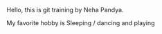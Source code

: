 Hello, this is git training by Neha Pandya.

My favorite hobby is Sleeping / dancing and playing




